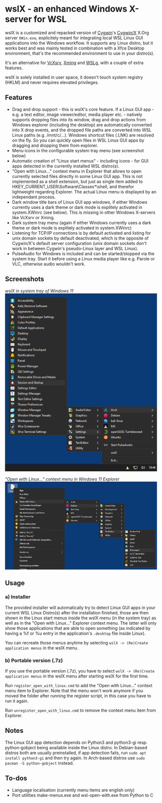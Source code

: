 # wslX - an enhanced Windows X-server for WSL

wslX is a customized and repacked version of [Cygwin](https://www.cygwin.com/)'s [Cygwin/X](https://x.cygwin.com/) X.Org server `XWin.exe`, explicitely meant for integrating local WSL Linux GUI applications into the Windows workflow. It supports any Linux distro, but it works best and was mainly tested in combination with a Xfce Desktop environment, that's the recommended environment to use in your distro(s).

It's an alternative for [VcXsrv](https://sourceforge.net/projects/vcxsrv/), [Xming](http://www.straightrunning.com/XmingNotes/) and [WSLg](https://github.com/microsoft/wslg), with a couple of extra features.

wslX is solely installed in user space, it doesn't touch system registry (HKLM) and never requires elevated privileges.

## Features
* Drag and drop support - this is wslX's core feature. If a Linux GUI app - e.g. a text editor, image viewer/editor, media player etc. - natively supports dropping files into its window, drag and drop actions from Windows explorer (including the desktop) are automatically converted into X drop events, and the dropped file paths are converted into WSL Linux paths (e.g. /mnt/c/...). Windows shortcut files (.LNK) are resolved on the fly. So you can quickly open files in WSL Linux GUI apps by dragging and dropping them from explorer.
* Menu icons in the configurable system tray menu (see screenshot below)
* Automatic creation of "Linux start menus" - including icons - for GUI apps detected in the currently installed WSL distro(s).
* "Open with Linux..." context menu in Explorer that allows to open currently selected files directly in some Linux GUI app. This is not implemented as a shell extension, but just as single item added to HKEY_CURRENT_USER\Software\Classes\*\shell, and therefor lightweight regarding Explorer. The actual Linux menu is displayed by an independant process.
* Dark window title bars of Linux GUI app windows, if either Windows currently uses a dark theme or dark mode is explitely activated in system.XWinrc (see below). This is missing in other Windows X-servers like VcXsrv or Xming.
* Dark system tray menu (again if either Windows currently uses a dark theme or dark mode is explitely activated in system.XWinrc)
* Listening for TCP/IP connections is by default activated and listing for unix domain sockets by default deactivated, which is the opposite of Cygwin/X's default server configuration (unix domain sockets don't work in between Cygwin's pseudo-Linux layer and WSL Linux).
* PulseAudio for Windows is included and can be started/stopped via the system tray. Start it before using a Linux media player like e.g. Parole or VLC, otherwise audio wouldn't work.

## Screenshots
*wslX in system tray of Windows 11*  
![wslX in Windows 11](screenshots/wslx_win11.png)

*"Open with Linux..." context menu in Windows 11 Explorer*  
![wslX in Windows 11](screenshots/open-with-linux.png)

## Usage

### a) Installer
The provided installer will automatically try to detect Linux GUI apps in your current WSL Linux Distro(s) after the installation finished, those are then shown in the Linux start menus inside the wslX menu (in the system tray) as well as in the "Open with Linux..." Explorer context menu. The latter will only show those applications that are able to open something (as indicated by having a %f or %u entry in the application's `.desktop` file inside Linux).

You can recreate those menus anytime by selecting `wslX -> (Re)Create application menus` in the wslX menu. 

### b) Portable version (.7z)
If you use the portable version (.7z), you have to select `wslX -> (Re)Create application menus` in the wslX menu after starting wslX for the first time. 

Run `register_open_with_linux.cmd` to add the "Open with Linux..." context menu item to Explorer. Note that the menu won't work anymore if you moved the folder after running the register script, in this case you have to run it again. 

Run `unregister_open_with_linux.cmd` to remove the context menu item from Explorer.

## Notes
The Linux GUI app detection depends on Python3 and python3-gi resp. python-gobject being available inside the Linux distro. In Debian-based distros both are usually preinstalled, if app detection fails, run `sudo apt install python3-gi` and then try again. In Arch-based distros use `sudo pacman -S python-gobject` instead.

## To-dos
* Language localisation (currently menu items are english only)
* Port utilities make-menus.exe and wsl-open-with.exe from Python to C
